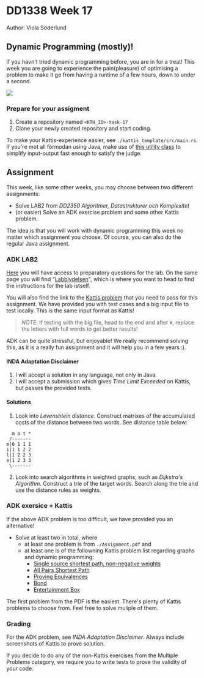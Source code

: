 # DD1338 Week 17
Author: Viola Söderlund
## Dynamic Programming (mostly)! 
If you havn't tried dynamic programming before, you are in for a treat! This week you are going to experience the pain(pleasure) of optimising a problem to make it go from having a runtime of a few hours, down to under a second.

![](https://external-content.duckduckgo.com/iu/?u=https%3A%2F%2Fi.redd.it%2Foy8znwiq1b111.png&f=1&nofb=1)

### Prepare for your assigment

1) Create a repository named `<KTH_ID>-task-17`
2) Clone your newly created repository and start coding. 

To make your Kattis-experience easier, see `./kattis_template/src/main.rs`. If you're mot all förmodan using Java, make use of [this utility class](https://open.Kattis.com/download/Kattio.java?1a0093=) to simplify input-output fast enough to satisfy the judge.

## Assignment
This week, like some other weeks, you may choose between two different assignments:

- Solve LAB2 from _DD2350 Algoritmer, Datastrukturer och Komplexitet_
- (or easier) Solve an ADK exercise problem and some other Kattis problem.

The idea is that you will work with dynamic programming this week no matter which assignment you choose. Of course, you can also do the regular Java assignment.

### ADK LAB2
[Here](https://kth.instructure.com/courses/21037/assignments/124042) you will have access to preparatory questions for the lab. On the same page you will find "[Labblydelsen](https://kth.instructure.com/courses/21037/assignments/124028)", which is where you want to head to find the instructions for the lab istself.

You will also find the link to the [Kattis problem](https://kth.kattis.com/problems/kth.adk.spelling) that you need to pass for this assignment. We have provided you with test cases and a big input file to test locally. This is the same input format as Kattis!

>*NOTE*: If testing with the big file, head to the end and after `#`, replace the letters with full words to get better results!

ADK can be quite stressful, but enjoyable! We really recommend solving this, as it is a really fun assignment and it will help you in a few years :). 

#### INDA Adaptation Disclaimer
1) I will accept a solution in any language, not only in Java.
2) I will accept a submission which gives _Time Limit Exceeded_ on Kattis, but passes the provided tests.

#### Solutions
1) Look into _Levenshtein distance_. Construct matrixes of the accumulated costs of the distance between two words. See distance table below:
```
  m a t *
 /-------
m|0 1 1 1
i|1 1 2 2
l|1 2 2 3
e|1 2 3 3
 \-------
```
2) Look into search algorithms in weighted graphs, such as _Dijkstra's Algorithm_. Construct a trie of the target words. Search along the trie and use the distance rules as weights.

### ADK exersice + Kattis

If the above ADK problem is too difficult, we have provided you an alternative!

- Solve at least two in total, where
    - at least one problem is from `./Assignment.pdf` and
    - at least one is of the followning Kattis problem list regarding graphs and dynamic programming:
      - [Single source shortest path, non-negative weights](https://open.kattis.com/problems/shortestpath1)
      - [All Pairs Shortest Path](https://open.kattis.com/problems/allpairspath)
      - [Proving Equivalences](https://open.kattis.com/problems/equivalences)
      - [Bond](https://open.kattis.com/problems/bond)
      - [Entertainment Box](https://open.kattis.com/problems/entertainmentbox)

The first problem from the PDF is the easiest. There's plenty of Kattis problems to choose from. Feel free to solve muliple of them.

### Grading

For the ADK problem, see _INDA Adaptation Disclaimer_. Always include screenshots of Kattis to prove solution.

If you decide to do any of the non-Kattis exercises from the Multiple Problems category, we require you to write tests to prove the validity of your code.
